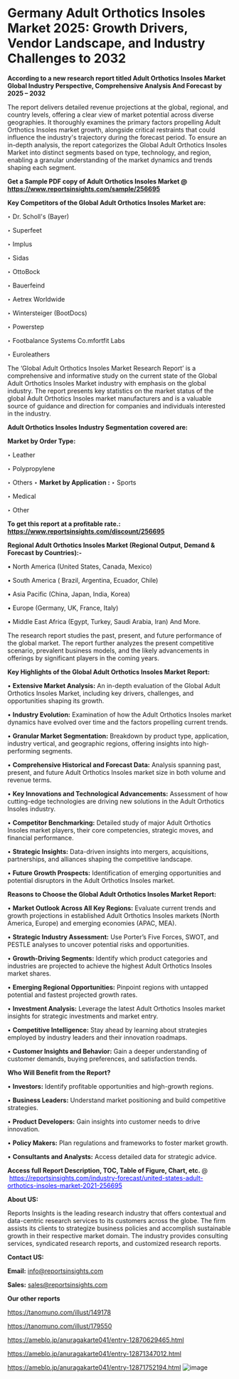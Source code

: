 # Germany Adult Orthotics Insoles Market 2025: Growth Drivers, Vendor Landscape, and Industry Challenges to 2032

<strong>According to a new research report titled Adult Orthotics Insoles Market Global Industry Perspective, Comprehensive Analysis And Forecast by 2025 – 2032</strong>

The report delivers detailed revenue projections at the global, regional, and country levels, offering a clear view of market potential across diverse geographies. It thoroughly examines the primary factors propelling Adult Orthotics Insoles market growth, alongside critical restraints that could influence the industry's trajectory during the forecast period. To ensure an in-depth analysis, the report categorizes the Global Adult Orthotics Insoles Market into distinct segments based on type, technology, and region, enabling a granular understanding of the market dynamics and trends shaping each segment.

<strong>Get a Sample PDF copy of Adult Orthotics Insoles Market </strong><strong>@<a href=https://www.reportsinsights.com/sample/256695 style=color:#0000ff;> https://www.reportsinsights.com/sample/256695</a></strong></font>

<strong>Key Competitors of the Global Adult Orthotics Insoles Market are:</strong>

‣ Dr. Scholl's (Bayer)

‣ Superfeet

‣ Implus

‣ Sidas

‣ OttoBock

‣ Bauerfeind

‣ Aetrex Worldwide

‣ Wintersteiger (BootDocs)

‣ Powerstep

‣ Footbalance Systems
 Co.mfortfit Labs

‣ Euroleathers

The ‘Global Adult Orthotics Insoles Market Research Report’ is a comprehensive and informative study on the current state of the Global Adult Orthotics Insoles Market industry with emphasis on the global industry. The report presents key statistics on the market status of the global Adult Orthotics Insoles market manufacturers and is a valuable source of guidance and direction for companies and individuals interested in the industry.

<strong>Adult Orthotics Insoles Industry Segmentation covered are:</strong>

<strong>Market by Order Type: </strong>

‣ Leather

‣ Polypropylene

‣ Others
‣ 
<strong>Market by Application :</strong>
‣ Sports

‣ Medical

‣ Other

<strong>To get this report at a profitable rate.: <a href=https://www.reportsinsights.com/discount/256695 style=color:#0000ff;>https://www.reportsinsights.com/discount/256695</a></strong></font>

<strong>Regional Adult Orthotics Insoles Market (Regional Output, Demand &amp; Forecast by Countries):-</strong>

• North America (United States, Canada, Mexico)

• South America ( Brazil, Argentina, Ecuador, Chile)

• Asia Pacific (China, Japan, India, Korea)

• Europe (Germany, UK, France, Italy)

• Middle East Africa (Egypt, Turkey, Saudi Arabia, Iran) And More.

The research report studies the past, present, and future performance of the global market. The report further analyzes the present competitive scenario, prevalent business models, and the likely advancements in offerings by significant players in the coming years.

<strong>Key Highlights of the Global Adult Orthotics Insoles Market Report:</strong>

• <strong>Extensive Market Analysis:</strong> An in-depth evaluation of the Global Adult Orthotics Insoles Market, including key drivers, challenges, and opportunities shaping its growth.

• <strong>Industry Evolution:</strong> Examination of how the Adult Orthotics Insoles market dynamics have evolved over time and the factors propelling current trends.

• <strong>Granular Market Segmentation:</strong> Breakdown by product type, application, industry vertical, and geographic regions, offering insights into high-performing segments.

• <strong>Comprehensive Historical and Forecast Data:</strong> Analysis spanning past, present, and future Adult Orthotics Insoles market size in both volume and revenue terms.

• <strong>Key Innovations and Technological Advancements:</strong> Assessment of how cutting-edge technologies are driving new solutions in the Adult Orthotics Insoles industry.

• <strong>Competitor Benchmarking:</strong> Detailed study of major Adult Orthotics Insoles market players, their core competencies, strategic moves, and financial performance.

• <strong>Strategic Insights:</strong> Data-driven insights into mergers, acquisitions, partnerships, and alliances shaping the competitive landscape.

• <strong>Future Growth Prospects:</strong> Identification of emerging opportunities and potential disruptors in the Adult Orthotics Insoles market.

<strong>Reasons to Choose the Global Adult Orthotics Insoles Market Report:</strong>

• <strong>Market Outlook Across All Key Regions:</strong> Evaluate current trends and growth projections in established Adult Orthotics Insoles markets (North America, Europe) and emerging economies (APAC, MEA).

• <strong>Strategic Industry Assessment:</strong> Use Porter’s Five Forces, SWOT, and PESTLE analyses to uncover potential risks and opportunities.

• <strong>Growth-Driving Segments:</strong> Identify which product categories and industries are projected to achieve the highest Adult Orthotics Insoles market shares.

• <strong>Emerging Regional Opportunities:</strong> Pinpoint regions with untapped potential and fastest projected growth rates.

• <strong>Investment Analysis:</strong> Leverage the latest Adult Orthotics Insoles market insights for strategic investments and market entry.

• <strong>Competitive Intelligence:</strong> Stay ahead by learning about strategies employed by industry leaders and their innovation roadmaps.

• <strong>Customer Insights and Behavior:</strong> Gain a deeper understanding of customer demands, buying preferences, and satisfaction trends.

<strong>Who Will Benefit from the Report?</strong>

• <strong>Investors:</strong> Identify profitable opportunities and high-growth regions.

• <strong>Business Leaders:</strong> Understand market positioning and build competitive strategies.

• <strong>Product Developers:</strong> Gain insights into customer needs to drive innovation.

• <strong>Policy Makers:</strong> Plan regulations and frameworks to foster market growth.

• <strong>Consultants and Analysts:</strong> Access detailed data for strategic advice.
</ul>
<strong>Access full Report Description, TOC, Table of Figure, Chart, etc. </strong>@  <a href=https://reportsinsights.com/industry-forecast/united-states-adult-orthotics-insoles-market-2021-256695 style=color:#0000ff;>https://reportsinsights.com/industry-forecast/united-states-adult-orthotics-insoles-market-2021-256695</a></font>

<strong><strong>About US</strong>:</strong>

Reports Insights is the leading research industry that offers contextual and data-centric research services to its customers across the globe. The firm assists its clients to strategize business policies and accomplish sustainable growth in their respective market domain. The industry provides consulting services, syndicated research reports, and customized research reports.

<strong>Contact US:</strong>

<p class=""""><b>Email:</b> <a href=mailto:info@reportsinsights.com>info@reportsinsights.com</a></p>
<p class=""""><b>Sales:</b> <a href=mailto:sales@reportsinsights.com>sales@reportsinsights.com</a></p>

<strong>Our other reports</strong>

<a href=https://tanomuno.com/illust/149178>https://tanomuno.com/illust/149178</a>

<a href=https://tanomuno.com/illust/179550>https://tanomuno.com/illust/179550</a>

<a href=https://ameblo.jp/anuragakarte041/entry-12870629465.html>https://ameblo.jp/anuragakarte041/entry-12870629465.html</a>

<a href=https://ameblo.jp/anuragakarte041/entry-12871347012.html>https://ameblo.jp/anuragakarte041/entry-12871347012.html</a>

<a href=https://ameblo.jp/anuragakarte041/entry-12871752194.html>https://ameblo.jp/anuragakarte041/entry-12871752194.html</a>
![image](https://github.com/user-attachments/assets/3ceb7ece-0f53-45b6-865e-397bbde7402c)
